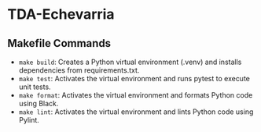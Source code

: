 # TDA-Echevarria

## Makefile Commands

-   `make build`: Creates a Python virtual environment (.venv) and installs dependencies from requirements.txt.
-   `make test`: Activates the virtual environment and runs pytest to execute unit tests.
-   `make format`: Activates the virtual environment and formats Python code using Black.
-   `make lint`: Activates the virtual environment and lints Python code using Pylint.
